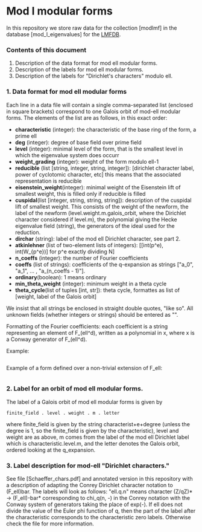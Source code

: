 # Mod l modular forms

In this repository we store raw data for the collection [modlmf] in the database [mod_l_eigenvalues] for the [LMFDB](https://github.com/LMFDB/lmfdb).


### Contents of this document
1. Description of the data format for mod ell modular forms. 
2. Description of the labels for mod ell modular forms.
2. Description of the labels for "Dirichlet's characters" modulo ell. 

### 1. Data format for mod ell modular forms

Each line in a data file will contain a single comma-separated list (enclosed in square brackets) correspond to one Galois orbit of mod-ell modular forms. The elements of the list are as follows, in this exact order:

* **characteristic** (integer): the characteristic of the base ring of the form, a prime ell
* **deg** (integer): degree of base field over prime field
* **level** (integer): minimal level of the form, that is the smallest level in which the eigenvalue system does occurr
* **weight_grading** (integer): weight of the form modulo ell-1
* **reducible** (list [string, integer, string, integer]): [dirichlet character label, power of cyclotomic character, etc] this means that the associated representation is reducible
* **eisenstein_weight**(integer): minimal weight of the Eisenstein lift of smallest weight, this is filled only if reducible is filled
* **cuspidal**(list [integer, string, string, string]): description of the cuspidal lift of smallest weight. This consists of the weight of the newform, the label of the newform (level.weight.m.galois_orbit, where the Dirichlet character considered if level.m), the polynomial giving the Hecke eigenvalue field (string), the generators of the ideal used for the reduction.
* **dirchar** (string): label of the mod ell Dirichlet character, see part 2. 
* **atkinlehner** (list of two-element lists of integers): [[int(p^e), int(W_{p^e})] for p^e exactly dividing N] 
* **n_coeffs** (integer): the number of Fourier coefficients
* **coeffs** (list of strings): coefficients of the q-expansion as strings ["a_0", "a_1", ... , "a_(n_coeffs - 1)"].
* **ordinary**(boolean): 1 means ordinary
* **min_theta_weight** (integer): minimum weight in a theta cycle
* **theta_cycle**(list of tuples [int, str]): theta cycle, formattes as list of [weight, label of the Galois orbit]

We insist that all strings be enclosed in straight double quotes, "like so". 
All unknown fields (whether integers or strings) should be entered as "".

Formatting of the Fourier coefficients: each coefficient is a string representing an element of F_(ell^d), written as a polynomial in x, where x is a Conway generator of F_(ell^d).

Example:  
```

```

Example of a form defined over a non-trivial extension of F_ell: 
```

```

### 2. Label for an orbit of mod ell modular forms. 

The label of a Galois orbit of mod ell modular forms is given by

    finite_field . level . weight . m . letter
  
where finite_field is given by the string characterist+e+degree (unless the degree is 1, so the finite_field is given by the characteristic), level and weight are as above, m comes from the label of the mod ell Dirichlet label which is characteristic.level.m, and the letter denotes the Galois orbit, ordered looking at the q_expansion.


### 3. Label description for mod-ell "Dirichlet characters." 

See file [Schaeffer_chars.pdf] and annotated version in this repository with a description of adapting the Conrey Dirichlet character notation to (F_ell)bar. 
The labels will look as follows: "ell.q.n" means character (Z/qZ)* -> (F_ell)-bar* corresponding to chi_q(n, -) in the Conrey notation with the Conway system of generators taking the place of exp(-). If ell does not divide the value of the Euler phi function of q, then the part of the label after the characteristic corresponds to the characteristic zero labels. Otherwise check the file for more information.

